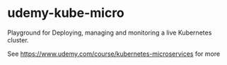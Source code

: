 # udemy-kube-micro
Playground for Deploying, managing and monitoring a live Kubernetes cluster.

See https://www.udemy.com/course/kubernetes-microservices for more
